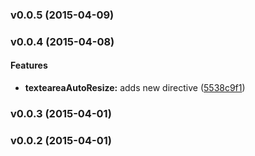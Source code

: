 <a name="v0.0.5"></a>
### v0.0.5 (2015-04-09)

<a name="v0.0.4"></a>
### v0.0.4 (2015-04-08)


#### Features

* **texteareaAutoResize:** adds new directive ([5538c9f1](git@github.com:cork-labs/ng.cork.ui.textarea-auto-resize/commit/5538c9f1514a6ca23d5eee07ecaad61a4104719a))

<a name="v0.0.3"></a>
### v0.0.3 (2015-04-01)

<a name="v0.0.2"></a>
### v0.0.2 (2015-04-01)

